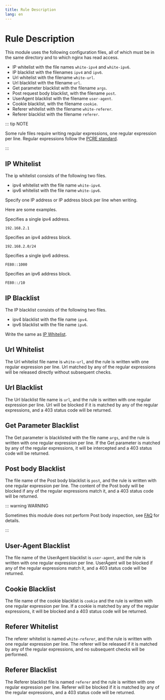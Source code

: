 ```yaml
---
title: Rule Description
lang: en
---
```


# Rule Description

This module uses the following configuration files, 
all of which must be in the same directory and to which nginx has read access.

* IP whitelist with the file names `white-ipv4` and `white-ipv6`.
* IP blacklist with the filenames `ipv4` and `ipv6`.
* Url whitelist with the filename `white-url`.
* Url blacklist with the filename `url`.
* Get parameter blacklist with the filename `args`.
* Post request body blacklist, with the filename `post`.
* UserAgent blacklist with the filename `user-agent`.
* Cookie blacklist, with the filename `cookie`.
* Referer whitelist with the filename `white-referer`.
* Referer blacklist with the filename `referer`.


::: tip NOTE

Some rule files require writing regular expressions, one regular expression per line.
Regular expressions follow the [PCRE standard](http://www.pcre.org/current/doc/html/pcre2syntax.html).

:::

## IP Whitelist

The ip whitelist consists of the following two files.

* ipv4 whitelist with the file name `white-ipv4`.
* ipv6 whitelist with the file name `white-ipv6`.

Specify one IP address or IP address block per line when writing.

Here are some examples.

Specifies a single ipv4 address.

```
192.168.2.1
```

Specifies an ipv4 address block.

```
192.168.2.0/24
```

Specifies a single ipv6 address.

```
FE80::1000
```

Specifies an ipv6 address block.

```
FE80::/10
```

## IP Blacklist

The IP blacklist consists of the following two files.

* ipv4 blacklist with the file name `ipv4`.
* ipv6 blacklist with the file name `ipv6`.

Write the same as [IP Whitelist](#ip-whitelist).

## Url Whitelist

The Url whitelist file name is `white-url`, and the rule is written with one regular expression per line.
Url matched by any of the regular expressions will be released directly without subsequent checks.

## Url Blacklist

The Url blacklist file name is `url`, and the rule is written with one regular expression per line.
Url will be blocked if it is matched by any of the regular expressions, and a 403 status code will be returned.

## Get Parameter Blacklist

The Get parameter is blacklisted with the file name `args`, and the rule is written with one regular expression per line.
If the Get parameter is matched by any of the regular expressions, it will be intercepted and a 403 status code will be returned.

## Post body Blacklist

The file name of the Post body blacklist is `post`, and the rule is written with one regular expression per line.
The content of the Post body will be blocked if any of the regular expressions match it, and a 403 status code will be returned.

::: warning WARNING

Sometimes this module does not perform Post body inspection, see [FAQ](/guide/faq.md#post-inspection-failure) for details.

:::

## User-Agent Blacklist

The file name of the UserAgent blacklist is `user-agent`, and the rule is written with one regular expression per line.
UserAgent will be blocked if any of the regular expressions match it, and a 403 status code will be returned.

## Cookie Blacklist

The file name of the cookie blacklist is `cookie` and the rule is written with one regular expression per line.
If a cookie is matched by any of the regular expressions, it will be blocked and a 403 status code will be returned.

## Referer Whitelist

The referer whitelist is named `white-referer`, and the rule is written with one regular expression per line.
The referer will be released if it is matched by any of the regular expressions, and no subsequent checks will be performed.

## Referer Blacklist

The Referer blacklist file is named `referer` and the rule is written with one regular expression per line.
Referer will be blocked if it is matched by any of the regular expressions, and a 403 status code will be returned.